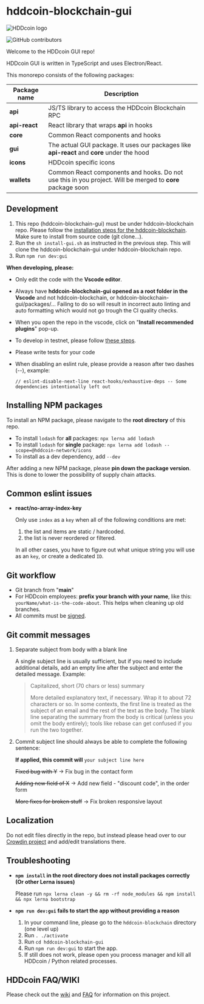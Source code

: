 # hddcoin-blockchain-gui

![HDDcoin logo](https://www.hddcoin.org/wp-content/uploads/2022/09/hddcoin-logo.svg)

![GitHub contributors](https://img.shields.io/github/contributors/HDDcoin-Network/hddcoin-blockchain-gui?logo=GitHub)

Welcome to the HDDcoin GUI repo!

HDDcoin GUI is written in TypeScript and uses Electron/React.

This monorepo consists of the following packages:

| Package name  | Description                                                                                                |
| ------------- | ---------------------------------------------------------------------------------------------------------- |
| **api**       | JS/TS library to access the HDDcoin Blockchain RPC                                                            |
| **api-react** | React library that wraps **api** in hooks                                                                  |
| **core**      | Common React components and hooks                                                                          |
| **gui**       | The actual GUI package. It uses our packages like **api-react** and **core** under the hood                |
| **icons**     | HDDcoin specific icons                                                                                        |
| **wallets**   | Common React components and hooks. Do not use this in you project. Will be merged to **core** package soon |

## Development

1. This repo (hddcoin-blockchain-gui) must be under hddcoin-blockchain repo. Please follow the [installation steps for the hddcoin-blockchain](https://github.com/HDDcoin-Network/hddcoin-blockchain/wiki/INSTALL#install-from-source). Make sure to install from source code (git clone...).
2. Run the `sh install-gui.sh` as instructed in the previous step. This will clone the hddcoin-blockchain-gui under hddcoin-blockchain repo.
3. Run `npm run dev:gui`

**When developing, please:**

- Only edit the code with the **Vscode editor**.
- Always have **hddcoin-blockchain-gui opened as a root folder in the Vscode** and not hddcoin-blockchain, or hddcoin-blockchain-gui/packages/... Failing to do so will result in incorrect auto linting and auto formatting which would not go trough the CI quality checks.
- When you open the repo in the vscode, click on "**Install recommended plugins**" pop-up.
- To develop in testnet, please follow [these steps](https://github.com/HDDcoin-Network/hddcoin-blockchain/wiki/How-to-connect-to-the-Testnet).
- Please write tests for your code
- When disabling an eslint rule, please provide a reason after two dashes (--), example:

  `// eslint-disable-next-line react-hooks/exhaustive-deps -- Some dependencies intentionally left out`

## Installing NPM packages

To install an NPM package, please navigate to the **root directory** of this repo.

- To install `lodash` for **all** packages: `npx lerna add lodash`
- To install `lodash` for **single** package: `npx lerna add lodash --scope=@hddcoin-network/icons`
- To install as a dev dependency, add `--dev`

After adding a new NPM package, please **pin down the package version**. This is done to lower the possibility of supply chain attacks.

## Common eslint issues

- **react/no-array-index-key**

  Only use `index` as a `key` when all of the following conditions are met:

  1.  the list and items are static / hardcoded.
  2.  the list is never reordered or filtered.

  In all other cases, you have to figure out what unique string you will use as an `key`, or create a dedicated `ID`.

## Git workflow

- Git branch from "**main**"
- For HDDcoin employees: **prefix your branch with your name**, like this: `yourName/what-is-the-code-about`. This helps when cleaning up old branches.
- All commits must be [signed](https://docs.github.com/en/authentication/managing-commit-signature-verification/signing-commits).

## Git commit messages

1. Separate subject from body with a blank line

   A single subject line is usually sufficient, but if you need to include additional details, add an empty line after the subject and enter the detailed message. Example:

   > Capitalized, short (70 chars or less) summary
   >
   > More detailed explanatory text, if necessary. Wrap it to about 72
   > characters or so. In some contexts, the first line is treated as the
   > subject of an email and the rest of the text as the body. The blank
   > line separating the summary from the body is critical (unless you omit
   > the body entirely); tools like rebase can get confused if you run the
   > two together.

2. Commit subject line should always be able to complete the following sentence:

   **If applied, this commit will** `your subject line here`

   ~~Fixed bug with Y~~ -> Fix bug in the contact form

   ~~Adding new field of X~~ -> Add new field - "discount code", in the order form

   ~~More fixes for broken stuff~~ -> Fix broken responsive layout

## Localization

Do not edit files directly in the repo, but instead please head over to our [Crowdin project](https://crowdin.com/project/hddcoin-blockchain/) and add/edit translations there.

## Troubleshooting

- **`npm install` in the root directory does not install packages correctly (Or other Lerna issues)**

  Please run `npx lerna clean -y && rm -rf node_modules && npm install && npx lerna bootstrap`

- **`npm run dev:gui` fails to start the app without providing a reason**

  1. In your command line, please go to the `hddcoin-blockchain` directory (one level up)
  2. Run `. ./activate`
  3. Run `cd hddcoin-blockchain-gui`
  4. Run `npm run dev:gui` to start the app.
  5. If still does not work, please open you process manager and kill all HDDcoin / Python related processes.

## HDDcoin FAQ/WIKI

Please check out the [wiki](https://github.com/HDDcoin-Network/hddcoin-blockchain/wiki)
and [FAQ](https://github.com/HDDcoin-Network/hddcoin-blockchain/wiki/FAQ) for
information on this project.
